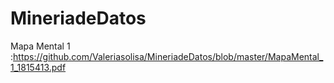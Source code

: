 # MineriadeDatos
Mapa Mental 1  :https://github.com/Valeriasolisa/MineriadeDatos/blob/master/MapaMental_1_1815413.pdf
